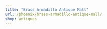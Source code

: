 ```yaml
---
title: "Brass Armadillo Antique Mall"
url: /phoenix/brass-armadillo-antique-mall/
shop: antiques
---
```

